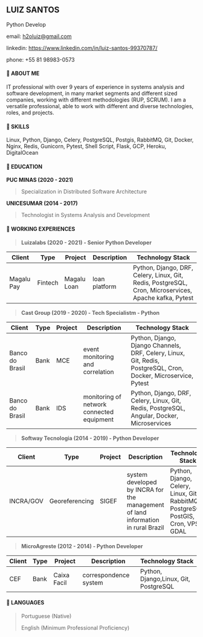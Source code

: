 ## LUIZ SANTOS
Python Develop
 
email: h2oluiz@gmail.com 

linkedin: https://www.linkedin.com/in/luiz-santos-99370787/

phone: +55 81 98983-0573

#### 🚀 ABOUT ME
IT professional with over 9 years of experience in systems analysis and software development, in many market segments and different sized companies, working with different methodologies (RUP, SCRUM). I am a versatile professional, able to work with different and diverse technologies, roles, and projects.

#### 🚀 SKILLS

Linux, Python, Django, Celery, PostgreSQL, Postgis, RabbitMQ, Git, Docker, Nginx, Redis, Gunicorn, Pytest, Shell Script, Flask, GCP, Heroku, DigitalOcean   


#### 🚀 EDUCATION

**PUC MINAS (2020 - 2021)**
> Specialization in Distributed Software Architecture

**UNICESUMAR (2014 - 2017)**
> Technologist in Systems Analysis and Development 

#### 🚀 WORKING EXPERIENCES

>**Luizalabs (2020 - 2021) - Senior Python Developer**
>
|Client    |Type    |Project           |Description         |Technology Stack |
|----------|--------|------------------|--------------------|-----------------|
|Magalu Pay|Fintech |Magalu Loan       |loan platform       |Python, Django, DRF, Celery, Linux, Git, Redis, PostgreSQL, Cron, Microservices, Apache kafka, Pytest|

>**Cast Group (2019 - 2020) - Tech Specialistm - Python**
>
|Client    |Type    |Project           |Description         |Technology Stack |
|----------|--------|------------------|--------------------|-----------------|
|Banco do Brasil |Bank |MCE       |event monitoring and correlation      |Python, Django, Django Channels, DRF, Celery, Linux, Git, Redis, PostgreSQL, Cron, Docker, Microservice, Pytest|
|Banco do Brasil |Bank |IDS       |monitoring of network connected equipment      |Python, Django, DRF, Celery, Linux, Git, Redis, PostgreSQL, Angular, Docker, Microservices|



>**Softway Tecnologia (2014 - 2019) - Python Developer**
>
|Client    |Type    |Project           |Description         |Technology Stack |
|----------|--------|------------------|--------------------|-----------------|
|INCRA/GOV |Georeferencing |SIGEF      |system developed by INCRA for the management of land information in rural Brazil      |Python, Django, Celery, Linux, Git, RabbitMQ, PostgreSQL, PostGIS,  Cron, VPS, GDAL |


>**MicroAgreste (2012 - 2014) - Python Developer**
>
|Client    |Type    |Project           |Description         |Technology Stack |
|----------|--------|------------------|--------------------|-----------------|
|CEF       |Bank    | Caixa Facil      |correspondence system|Python, Django,Linux, Git, PostgreSQL|


#### 🚀 LANGUAGES

> Portuguese (Native)
> 
> English (Minimum Professional Proficiency)
